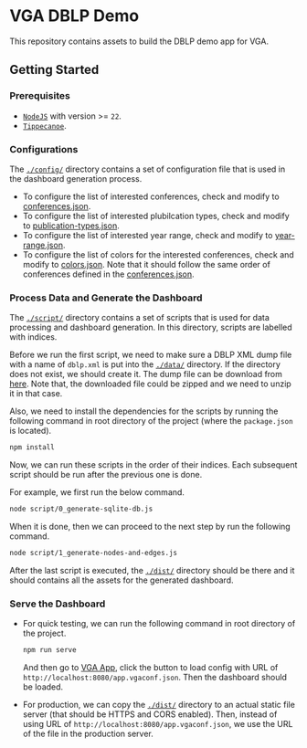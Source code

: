 # VGA DBLP Demo

This repository contains assets to build the DBLP demo app for VGA.

## Getting Started

### Prerequisites

- [`NodeJS`](https://nodejs.org/) with version >= `22`.
- [`Tippecanoe`](https://github.com/mapbox/tippecanoe).

### Configurations

The [`./config/`](./config/) directory contains a set of configuration file that
is used in the dashboard generation process.

- To configure the list of interested conferences, check and modify to
  [conferences.json](./config/conferences.json).
- To configure the list of interested plubilcation types, check and modify to
  [publication-types.json](./config/publication-types.json).
- To configure the list of interested year range, check and modify to
  [year-range.json](./config/year-range.json).
- To configure the list of colors for the interested conferences, check and
  modify to [colors.json](./config/colors.json). Note that it should follow the
  same order of conferences defined in the
  [conferences.json](./config/conferences.json).

### Process Data and Generate the Dashboard

The [`./script/`](./script/) directory contains a set of scripts that is used
for data processing and dashboard generation. In this directory, scripts are
labelled with indices.

Before we run the first script, we need to make sure a DBLP XML dump file with a
name of `dblp.xml` is put into the [`./data/`](./data/) directory. If the
directory does not exist, we should create it. The dump file can be download
from [here](https://dblp.org/xml/). Note that, the downloaded file could be
zipped and we need to unzip it in that case.

Also, we need to install the dependencies for the scripts by running the
following command in root directory of the project (where the `package.json` is
located).

```sh
npm install
```

Now, we can run these scripts in the order of their indices. Each subsequent
script should be run after the previous one is done.

For example, we first run the below command.

```sh
node script/0_generate-sqlite-db.js
```

When it is done, then we can proceed to the next step by run the following
command.

```sh
node script/1_generate-nodes-and-edges.js
```

After the last script is executed, the [`./dist/`](./dist/) directory should be
there and it should contains all the assets for the generated dashboard.

### Serve the Dashboard

- For quick testing, we can run the following command in root directory of the
  project.
  ```sh
  npm run serve
  ```
  And then go to [VGA App](https://vga-team.github.io/app/), click the button to
  load config with URL of `http://localhost:8080/app.vgaconf.json`. Then the
  dashboard should be loaded.

- For production, we can copy the [`./dist/`](./dist/) directory to an actual
  static file server (that should be HTTPS and CORS enabled). Then, instead of
  using URL of `http://localhost:8080/app.vgaconf.json`, we use the URL of the
  file in the production server.

